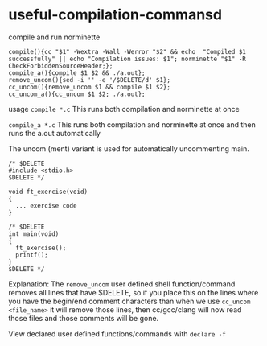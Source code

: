# useful-compilation-commansd


compile and run norminette
```
compile(){cc "$1" -Wextra -Wall -Werror "$2" && echo  "Compiled $1 successfully" || echo "Compilation issues: $1"; norminette "$1" -R CheckForbiddenSourceHeader;};
compile_a(){compile $1 $2 && ./a.out};
remove_uncom(){sed -i '' -e '/$DELETE/d' $1};
cc_uncom(){remove_uncom $1 && compile $1 $2};
cc_uncom_a(){cc_uncom $1 $2; ./a.out};
```
usage
`compile *.c`
This runs both compilation and norminette at once

`compile_a *.c`
This runs both compilation and norminette at once and then runs the a.out automatically

The uncom (ment) variant is used for automatically uncommenting main.
```
/* $DELETE
#include <stdio.h>
$DELETE */

void ft_exercise(void)
{
  ... exercise code
}

/* $DELETE
int main(void)
{
  ft_exercise();
  printf();
}
$DELETE */
```

Explanation:
The `remove_uncom` user defined shell function/command removes all lines that have $DELETE, so if you place this on the lines where you have the begin/end comment characters than when we use `cc_uncom <file_name>` it will remove those lines, then cc/gcc/clang will now read those files and those comments will be gone.

View declared user defined functions/commands with `declare -f`
